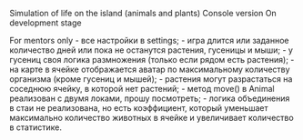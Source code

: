 Simulation of life on the island (animals and plants)
Console version
On development stage


For mentors only
    - все настройки в settings;
    - игра длится или заданное количество дней или пока не останутся растения, гусеницы и мыши;
    - у гусениц своя логика размножения (только если рядом есть растения);
    - на карте в ячейке отображается аватар по максимальному количеству организма (кроме гусениц и мышей);
    - растения могут разрастаться на соседнюю ячейку, в которой нет растений;
    - метод move() в Animal реализован с двумя локами, прошу посмотреть;
    - логика объединения в стаи не реализована, но есть коэффициент, 
        который уменьшает максимально количество животных в ячейке и увеличивает количество в статистике.